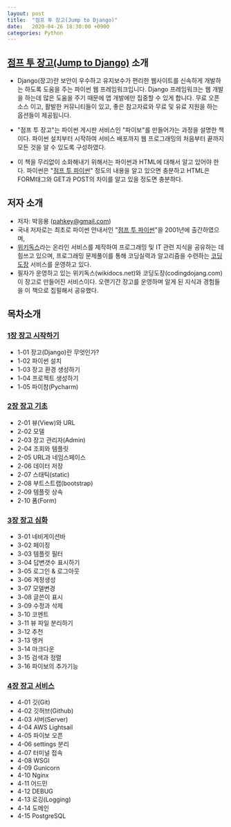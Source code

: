 ```yaml
---
layout: post
title:  "점프 투 장고(Jump to Django)"
date:   2020-04-26 18:30:00 +0900
categories: Python
---
```


## [점프 투 장고(Jump to Django)](https://wikidocs.net/book/4223) 소개

- Django(장고)란 보안이 우수하고 유지보수가 편리한 웹사이트를 신속하게 개발하는 하도록 도움을 주는 파이썬 웹 프레임워크입니다. Django 프레임워크는 웹 개발을 하는데 많은 도움을 주기 때문에 앱 개발에만 집중할 수 있게 합니다. 무료 오픈소스 이고, 활발한 커뮤니티들이 있고, 좋은 참고자료와 무료 및 유료 지원을 하는 옵션들이 제공됩니다.

- "점프 투 장고"는 파이썬 게시판 서비스인 "파이보"를 만들어가는 과정을 설명한 책이다. 파이썬 설치부터 시작하여 서비스 배포까지 웹 프로그래밍의 처음부터 끝까지 모든 것을 알 수 있도록 구성하였다.

- 이 책을 무리없이 소화해내기 위해서는 파이썬과 HTML에 대해서 알고 있어야 한다. 파이썬은 "[점프 투 파이썬](https://wikidocs.net/book/1)" 정도의 내용을 알고 있으면 충분하고 HTML은 FORM태그와 GET과 POST의 차이를 알고 있을 정도면 충분하다.

## 저자 소개

- 저자: 박응용 (pahkey@gmail.com)
- 국내 저자로는 최초로 파이썬 안내서인 "[점프 투 파이썬](https://wikidocs.net/book/1)"을 2001년에 출간하였으며,
- [위키독스](https://wikidocs.net)라는 온라인 서비스를 제작하여 프로그래밍 및 IT 관련 지식을 공유하는 데 힘쓰고 있으며, 프로그래밍 문제풀이를 통해 코딩실력과 알고리즘을 수련하는 [코딩도장](http://codingdojang.com) 서비스를 운영하고 있다.
- 필자가 운영하고 있는 위키독스(wikidocs.net)와 코딩도장(codingdojang.com)이 장고로 만들어진 서비스이다. 오랜기간 장고를 운영하며 알게 된 지식과 경험들을 이 책으로 집필해서 공유했다.

## 목차소개

### [1장 장고 시작하기](https://wikidocs.net/72280)

- 1-01 장고(Django)란 무엇인가?
- 1-02 파이썬 설치
- 1-03 장고 환경 생성하기
- 1-04 프로젝트 생성하기
- 1-05 파이참(Pycharm)

### [2장 장고 기초](https://wikidocs.net/73306)

- 2-01 뷰(View)와 URL
- 2-02 모델
- 2-03 장고 관리자(Admin)
- 2-04 조회와 템플릿
- 2-05 URL과 네임스페이스
- 2-06 데이터 저장
- 2-07 스태틱(static)
- 2-08 부트스트랩(bootstrap)
- 2-09 템플릿 상속
- 2-10 폼(Form)

### [3장 장고 심화](https://wikidocs.net/72281)

- 3-01 네비게이션바
- 3-02 페이징
- 3-03 템플릿 필터
- 3-04 답변갯수 표시하기
- 3-05 로그인 & 로그아웃
- 3-06 계정생성
- 3-07 모델변경
- 3-08 글쓴이 표시
- 3-09 수정과 삭제
- 3-10 코멘트
- 3-11 뷰 파일 분리하기
- 3-12 추천
- 3-13 앵커
- 3-14 마크다운
- 3-15 검색과 정렬
- 3-16 파이보의 추가기능

### [4장 장고 서비스](https://wikidocs.net/72283)

- 4-01 깃(Git)
- 4-02 깃허브(Github)
- 4-03 서버(Server)
- 4-04 AWS Lightsail
- 4-05 파이보 오픈
- 4-06 settings 분리
- 4-07 터미널 접속
- 4-08 WSGI
- 4-09 Gunicorn
- 4-10 Nginx
- 4-11 어드민
- 4-12 DEBUG
- 4-13 로깅(Logging)
- 4-14 도메인
- 4-15 PostgreSQL
